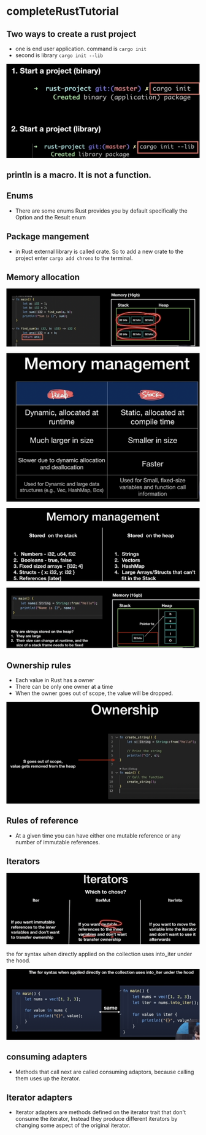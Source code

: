 # completeRustTutorial

## Two ways to create a rust project

- one is end user application. command is `cargo init`
- second is library `cargo init --lib`

![rust_project_create](./rust_project_create.png)

## println is a macro. It is not a function.

## Enums

- There are some enums Rust provides you by default specifically the Option and the Result enum

## Package mangement

- in Rust external library is called crate. So to add a new crate to the project enter `cargo add chrono` to the
  terminal.

## Memory allocation

![memory_allocation](./memory_allocation.png)

![memory_mangement](./memory_mangement.png)

![memory_mangement2](./memory_mangement2.png)

![memory_mangement3](./memory_mangement3.png)

## Ownership rules

- Each value in Rust has a owner
- There can be only one owner at a time
- When the owner goes out of scope, the value will be dropped.

![ownership](./ownership.png)

## Rules of reference
- At a given time you can have either one mutable reference or any number of immutable references.

## Iterators

![different_iterators](./different_iterators.png)

the for syntax when directly applied on the collection uses into_iter under the hood.

![for_loop_iter](./for_loop_iter.png)

## consuming adapters
- Methods that call next are called consuming adaptors, because calling them uses up the iterator.

## Iterator adapters
- Iterator adapters are methods defined on the iterator trait that don't consume the iterator, Instead they produce 
different iterators by changing some aspect of the original iterator.